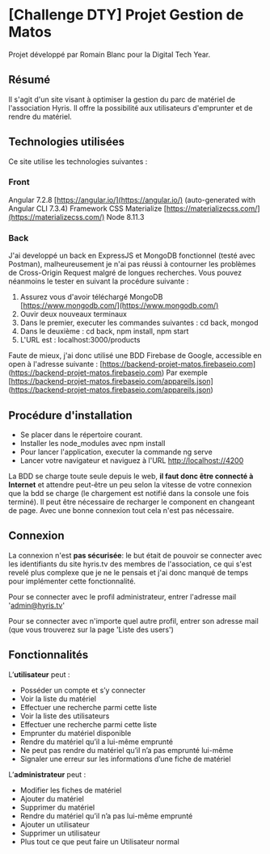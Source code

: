 # [Challenge DTY] Projet Gestion de Matos

Projet développé par Romain Blanc pour la Digital Tech Year.

## Résumé

Il s'agit d'un site visant à optimiser la gestion du parc de matériel de l'association Hyris.
Il offre la possibilité aux utilisateurs d'emprunter et de rendre du matériel.

## Technologies utilisées 

Ce site utilise les technologies suivantes :

### Front
Angular 7.2.8  [https://angular.io/](https://angular.io/) (auto-generated with Angular CLI 7.3.4)
Framework CSS Materialize [https://materializecss.com/](https://materializecss.com/)
Node 8.11.3 

### Back
J'ai developpé un back en ExpressJS et MongoDB fonctionnel (testé avec Postman), malheureusement je n'ai pas réussi à contourner les problèmes de Cross-Origin Request malgré de longues recherches.
Vous pouvez néanmoins le tester en suivant la procédure suivante : 
1) Assurez vous d'avoir téléchargé MongoDB [https://www.mongodb.com/](https://www.mongodb.com/)
2) Ouvir deux nouveaux terminaux 
2) Dans le premier, executer les commandes suivantes : cd back, mongod
3) Dans le deuxième : cd back, npm install, npm start
4) L'URL est : localhost:3000/products

Faute de mieux, j'ai donc utilisé une BDD Firebase de Google, accessible en open à l'adresse suivante : [https://backend-projet-matos.firebaseio.com] (https://backend-projet-matos.firebaseio.com)
Par exemple [https://backend-projet-matos.firebaseio.com/appareils.json] (https://backend-projet-matos.firebaseio.com/appareils.json)

## Procédure d'installation 

 - Se placer dans le répertoire courant.
 - Installer les node_modules avec npm install
 - Pour lancer l'application, executer la commande ng serve
 - Lancer votre navigateur et naviguez à l'URL [http://localhost://4200](http://localhost:4200)
 
 La BDD se charge toute seule depuis le web, **il faut donc être connecté à Internet** et attendre peut-être un peu selon la vitesse de votre connexion que la bdd se charge (le chargement est notifié dans la console une fois terminé).
Il peut être nécessaire de recharger le component en changeant de page. Avec une bonne connexion tout cela n'est pas nécessaire.

## Connexion

La connexion n'est **pas sécurisée**: le but était de pouvoir se connecter avec les identifiants du site hyris.tv des membres de l'association, ce qui s'est revelé plus complexe que je ne le pensais et j'ai donc manqué de temps pour implémenter cette fonctionnalité.

Pour se connecter avec le profil administrateur, entrer l'adresse mail 'admin@hyris.tv'

Pour se connecter avec n'importe quel autre profil, entrer son adresse mail (que vous trouverez sur la page 'Liste des users')

## Fonctionnalités 

L’**utilisateur** peut : 
-	Posséder un compte et s’y connecter
-	Voir la liste du matériel 
-	Effectuer une recherche parmi cette liste
-	Voir la liste des utilisateurs
-   Effectuer une recherche parmi cette liste
-	Emprunter du matériel disponible
-	Rendre du matériel qu’il a lui-même emprunté
-	Ne peut pas rendre du matériel qu’il n’a pas emprunté lui-même
-	Signaler une erreur sur les informations d’une fiche de matériel

L’**administrateur** peut : 
-	Modifier les fiches de matériel
-   Ajouter du matériel
-   Supprimer du matériel
-	Rendre du matériel qu’il n’a pas lui-même emprunté
-   Ajouter un utilisateur
-   Supprimer un utilisateur
-	Plus tout ce que peut faire un Utilisateur normal




